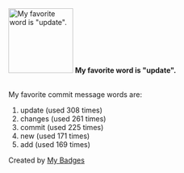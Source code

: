 <img src="https://my-badges.github.io/my-badges/favorite-word.png" alt="My favorite word is &quot;update&quot;." title="My favorite word is &quot;update&quot;." width="128">
<strong>My favorite word is &quot;update&quot;.</strong>
<br><br>

My favorite commit message words are:

1. update (used 308 times)
2. changes (used 261 times)
3. commit (used 225 times)
4. new (used 171 times)
5. add (used 169 times)


Created by <a href="https://github.com/my-badges/my-badges">My Badges</a>